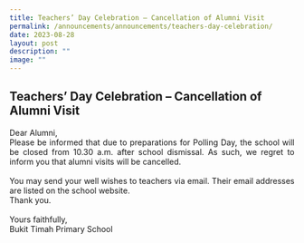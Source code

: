 ```yaml
---
title: Teachers’ Day Celebration – Cancellation of Alumni Visit
permalink: /announcements/announcements/teachers-day-celebration/
date: 2023-08-28
layout: post
description: ""
image: ""
---
```

<h2>Teachers’ Day Celebration – Cancellation of Alumni Visit</h2>

<p align="justify">
Dear Alumni, <br>
Please be informed that due to preparations for Polling Day, the school will be closed from 10.30 a.m. after school dismissal. As such, we regret to inform you that alumni visits will be cancelled. <br><br>
You may send your well wishes to teachers via email. Their email addresses are listed on the school website. <br>
Thank you. <br><br>
Yours faithfully, <br>
Bukit Timah Primary School
</p>